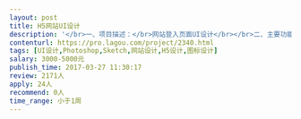 ```yaml
---                
layout: post       
title: H5网站UI设计           
description: '</br>一、项目描述：</br>网站登入页面UI设计</br></br>二、主要功能点：</br>用户登录和注册，发送验证码</br></br>三、人员要求：</br>需要设计师根据需求完成上述页面设计</br>'     
contenturl: https://pro.lagou.com/project/2340.html      
tags: [UI设计,Photoshop,Sketch,网站设计,H5设计,图标设计]            
salary: 3000-5000元          
publish_time: 2017-03-27 11:30:17         
review: 2171人                   
apply: 24人                   
recommend: 0人                   
time_range: 小于1周              
---                 
```

